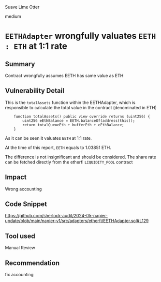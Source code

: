 Suave Lime Otter

medium

# `EETHAdapter` wrongfully valuates `EETH : ETH` at 1:1 rate

## Summary
Contract wrongfully assumes EETH has same value as ETH

## Vulnerability Detail
This is the `totalAssets` function within the EETHAdapter, which is responsible to calculate the total value in the contract (denominated in ETH)
```solidity
    function totalAssets() public view override returns (uint256) {
        uint256 eEthBalance = EETH.balanceOf(address(this));
        return totalQueueEth + bufferEth + eEthBalance;
    }
```

As it can be seen it valuates `EETH` at 1:1 rate.

At the time of this report, `EETH` equals to 1.03851 ETH.

The difference is not insignificant and should be considered. The share rate can be fetched directly from the etherfi `LIQUIDITY_POOL` contract

## Impact
Wrong accounting

## Code Snippet
https://github.com/sherlock-audit/2024-05-napier-update/blob/main/napier-v1/src/adapters/etherfi/EETHAdapter.sol#L129

## Tool used

Manual Review

## Recommendation
fix accounting 
